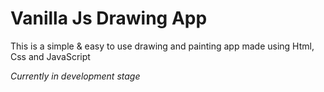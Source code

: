 # Vanilla Js <b> Drawing App </b>
This is a simple & easy to use drawing and painting app made using Html, Css and JavaScript

<i>Currently in development stage</i>